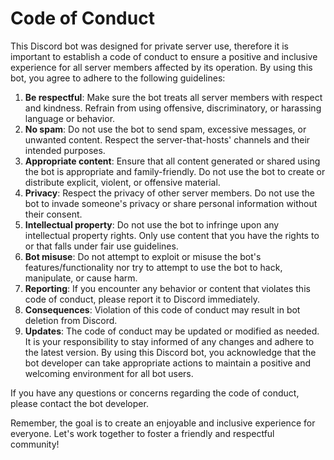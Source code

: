 # Code of Conduct
This Discord bot was designed for private server use, therefore it is important to establish a code of conduct to ensure a positive and inclusive experience for all server members affected by its operation. By using this bot, you agree to adhere to the following guidelines:

1. **Be respectful**: Make sure the bot treats all server members with respect and kindness. Refrain from using offensive, discriminatory, or harassing language or behavior.
2. **No spam**: Do not use the bot to send spam, excessive messages, or unwanted content. Respect the server-that-hosts' channels and their intended purposes.
3. **Appropriate content**: Ensure that all content generated or shared using the bot is appropriate and family-friendly. Do not use the bot to create or distribute explicit, violent, or offensive material.
4. **Privacy**: Respect the privacy of other server members. Do not use the bot to invade someone's privacy or share personal information without their consent.
5. **Intellectual property**: Do not use the bot to infringe upon any intellectual property rights. Only use content that you have the rights to or that falls under fair use guidelines.
6. **Bot misuse**: Do not attempt to exploit or misuse the bot's features/functionality nor try to attempt to use the bot to hack, manipulate, or cause harm.
7. **Reporting**: If you encounter any behavior or content that violates this code of conduct, please report it to Discord immediately.
8. **Consequences**: Violation of this code of conduct may result in bot deletion from Discord.
9. **Updates**: The code of conduct may be updated or modified as needed. It is your responsibility to stay informed of any changes and adhere to the latest version.
By using this Discord bot, you acknowledge that the bot developer can take appropriate actions to maintain a positive and welcoming environment for all bot users.

If you have any questions or concerns regarding the code of conduct, please contact the bot developer.

Remember, the goal is to create an enjoyable and inclusive experience for everyone. Let's work together to foster a friendly and respectful community!
